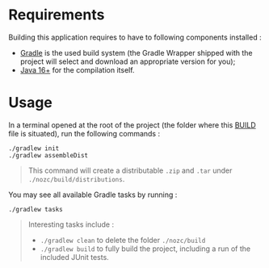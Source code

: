 # Requirements

Building this application requires to have to following components installed :

* [Gradle](https://gradle.org/) is the used build system (the Gradle Wrapper shipped with the
  project will select and download an appropriate version for you);
* [Java 16+](README.md#requirements) for the compilation itself.

# Usage

In a terminal opened at the root of the project (the folder where this [BUILD](BUILD.md)
file is situated), run the following commands :
```
./gradlew init
./gradlew assembleDist
```
>This command will create a distributable `.zip` and `.tar` under `./nozc/build/distributions`.

You may see all available Gradle tasks by running :
```
./gradlew tasks
```
>Interesting tasks include :
> * `./gradlew clean` to delete the folder `./nozc/build`
> * `./gradlew build` to fully build the project, including a run of the included JUnit tests.